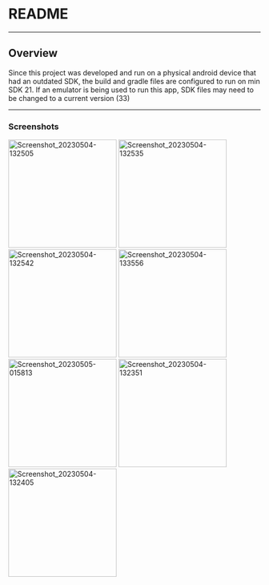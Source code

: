 # README

-------------


## Overview

Since this project was developed and run on a physical
android device that had an outdated SDK, the build and 
gradle files are configured to run on min SDK 21. If 
an emulator is being used to run this app, SDK files 
may need to be changed to a current version (33)


--------------------

### Screenshots

<img width="216" alt="Screenshot_20230504-132505" src="https://github.com/PaddyFRGitHub/BarberShopBookingSystem/assets/110628596/1a04d4e7-82e4-4869-ba14-30c3e012790b">
<img width="216" alt="Screenshot_20230504-132535" src="https://github.com/PaddyFRGitHub/BarberShopBookingSystem/assets/110628596/b39defc5-71b0-481f-977f-465d1d05e932">
<img width="216" alt="Screenshot_20230504-132542" src="https://github.com/PaddyFRGitHub/BarberShopBookingSystem/assets/110628596/e3087200-ed7d-4689-8aec-774f55a6bb80">
<img width="216" alt="Screenshot_20230504-133556" src="https://github.com/PaddyFRGitHub/BarberShopBookingSystem/assets/110628596/99e73a63-f206-41c9-bfaa-44b5f77e6a95">
<img width="216" alt="Screenshot_20230505-015813" src="https://github.com/PaddyFRGitHub/BarberShopBookingSystem/assets/110628596/40ddafa5-2e66-4f22-bcd7-362326fb1fed">
<img width="216" alt="Screenshot_20230504-132351" src="https://github.com/PaddyFRGitHub/BarberShopBookingSystem/assets/110628596/a2f93fb8-63a3-4896-a4d0-6737d55df257">
<img width="216" alt="Screenshot_20230504-132405" src="https://github.com/PaddyFRGitHub/BarberShopBookingSystem/assets/110628596/4a740345-70fd-4b86-8990-8532c3ad3035">
